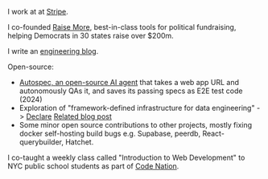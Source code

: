 I work at at [Stripe](https://stripe.com/).

I co-founded [Raise More](https://join.raisemore.app/), best-in-class tools for political fundraising, helping Democrats in 30 states raise over $200m.

I write an [engineering blog](https://www.zachblume.com/).

Open-source:
 - [Autospec, an open-source AI agent](https://github.com/zachblume/autospec) that takes a web app URL and autonomously QAs it, and saves its passing specs as E2E test code (2024)
 - Exploration of "framework-defined infrastructure for data engineering" -> [Declare](https://github.com/zachblume/declare) [Related blog post](https://www.zachblume.com/blog/2024-10-08-framework-defined-infrastructure-for-data-engineering)
 - Some minor open source contributions to other projects, mostly fixing docker self-hosting build bugs e.g. Supabase, peerdb, React-querybuilder, Hatchet.

I co-taught a weekly class called "Introduction to Web Development" to NYC public school students as part of [Code Nation](https://codenation.org/).
